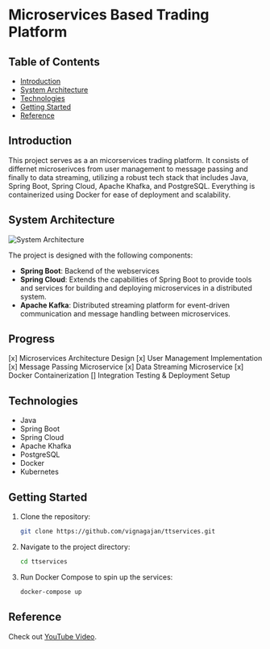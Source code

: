 # Microservices Based Trading Platform

## Table of Contents
- [Introduction](#introduction)
- [System Architecture](#system-architecture)
- [Technologies](#technologies)
- [Getting Started](#getting-started)
- [Reference](#reference)

## Introduction

This project serves as a an micorservices trading platform. It consists of differnet microserivces from user management to message passing  and finally to data streaming, utilizing a robust tech stack that includes Java, Spring Boot, Spring Cloud, Apache Khafka, and  PostgreSQL. Everything is containerized using Docker for ease of deployment and scalability.

## System Architecture

![System Architecture](https://user-images.githubusercontent.com/40702606/144061535-7a42e85b-59d6-4f7f-9c35-18a48b49e6de.png)

The project is designed with the following components:

- **Spring Boot**: Backend of the webservices
- **Spring Cloud**:  Extends the capabilities of Spring Boot to provide tools and services for building and deploying microservices in a distributed system.
- **Apache Kafka**: Distributed streaming platform for event-driven communication and message handling between microservices.

## Progress

[x] Microservices Architecture Design
[x] User Management Implementation
[x] Message Passing Microservice
[x] Data Streaming Microservice
[x] Docker Containerization
[] Integration Testing & Deployment Setup

## Technologies

- Java
- Spring Boot
- Spring Cloud
- Apache Khafka
- PostgreSQL
- Docker
- Kubernetes

## Getting Started

1. Clone the repository:
    ```bash
    git clone https://github.com/vignagajan/ttservices.git
    ```

2. Navigate to the project directory:
    ```bash
    cd ttservices
    ```

3. Run Docker Compose to spin up the services:
    ```bash
    docker-compose up
    ```

## Reference

Check out [YouTube Video](https://www.youtube.com/watch?v=1aWhYEynZQw).
